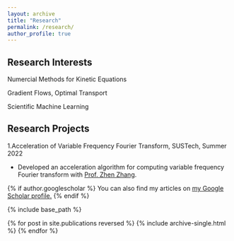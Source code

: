 ```yaml
---
layout: archive
title: "Research"
permalink: /research/
author_profile: true
---
```

## Research Interests
Numercial Methods for Kinetic Equations

Gradient Flows, Optimal Transport

Scientific Machine Learning

## Research Projects
1.Acceleration of Variable Frequency Fourier Transform, SUSTech, Summer 2022 
- Developed an acceleration algorithm for computing variable frequency Fourier transform with [Prof. Zhen Zhang](https://math.sustech.edu.cn/e/zhangzhen). 



{% if author.googlescholar %}
  You can also find my articles on <u><a href="{{author.googlescholar}}">my Google Scholar profile</a>.</u>
{% endif %}

{% include base_path %}

{% for post in site.publications reversed %}
  {% include archive-single.html %}
{% endfor %}
